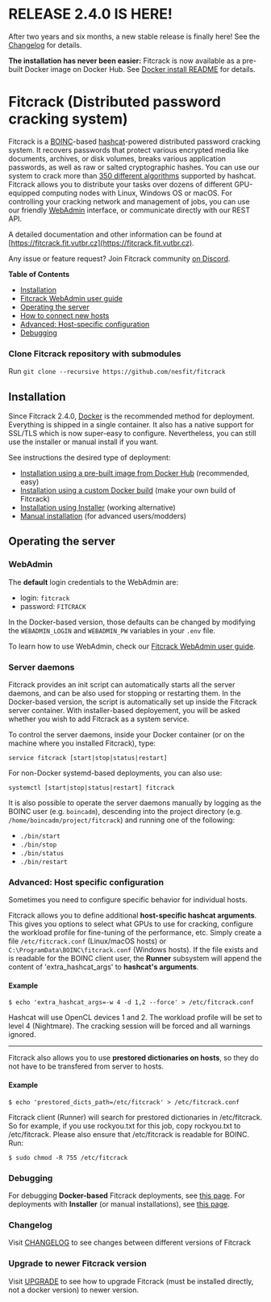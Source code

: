 # RELEASE 2.4.0 IS HERE!
After two years and six months, a new stable release is finally here! See the [Changelog](CHANGELOG.md) for details.

**The installation has never been easier:** Fitcrack is now available as a pre-built Docker image on Docker Hub. See [Docker install README](INSTALL-Docker.md) for details.

# Fitcrack (Distributed password cracking system)

Fitcrack is a [BOINC](https://boinc.berkeley.edu)-based [hashcat](https://hashcat.net/)-powered distributed password cracking system.
It recovers passwords that protect various encrypted media like documents, archives, or disk volumes, breaks
various application passwords, as well as raw or salted cryptographic hashes.
You can use our system to crack more than [350 different algorithms](https://hashcat.net/hashcat/#features-algos) supported by hashcat.
Fitcrack allows you to distribute your tasks over dozens of different GPU-equipped computing nodes with Linux, Windows OS or macOS.
For controlling your cracking network and management of jobs, you can use our friendly
[WebAdmin](https://nesfit.github.io/fitcrack/#/) interface, or communicate directly with our REST API.

A detailed documentation and other information can be found at [https://fitcrack.fit.vutbr.cz](https://fitcrack.fit.vutbr.cz).

Any issue or feature request? Join Fitcrack community [on Discord](https://discord.gg/DJjwetJ8Td).

**Table of Contents**
* [Installation](#inst)
* [Fitcrack WebAdmin user guide](https://nesfit.github.io/fitcrack/#/)
* [Operating the server](#oper)
* [How to connect new hosts](https://nesfit.github.io/fitcrack/#/guide/hosts)
* [Advanced: Host-specific configuration](#hostconf)
* [Debugging](#debugging)

<a name="clone"></a>
### Clone Fitcrack repository with submodules
Run ``git clone --recursive https://github.com/nesfit/fitcrack``


<a name="inst"></a>
## Installation
Since Fitcrack 2.4.0, [Docker](INSTALL-Docker.md) is the recommended method
for deployment. Everything is shipped in a single container. It also has a native
support for SSL/TLS which is now super-easy to configure.
Nevertheless, you can still use the installer or manual install if you want.

See instructions the desired type of deployment:
* [Installation using a pre-built image from Docker Hub](INSTALL-Docker.md) (recommended, easy)
* [Installation using a custom Docker build](INSTALL-Docker-Custom.md) (make your own build of Fitcrack)
* [Installation using Installer](INSTALL-Installer.md) (working alternative)
* [Manual installation](INSTALL-Manual.md) (for advanced users/modders)


<a name="oper"></a>
## Operating the server

### WebAdmin
The **default** login credentials to the WebAdmin are:
* login: ``fitcrack``
* password: ``FITCRACK``

In the Docker-based version, those defaults can be changed by modifying the
`WEBADMIN_LOGIN` and `WEBADMIN_PW` variables in your `.env` file.

To learn how to use WebAdmin, check our [Fitcrack WebAdmin user guide](https://nesfit.github.io/fitcrack/#/).

### Server daemons
Fitcrack provides an init script can automatically starts all the server
daemons, and can be also used for stopping or restarting them.
In the Docker-based version, the script is automatically set up inside the
Fitcrack server container. With installer-based deployement, you will be asked
whether you wish to add Fitcrack as a system service.

To control the server daemons, inside your Docker container
(or on the machine where you installed Fitcrack), type:
```
service fitcrack [start|stop|status|restart]
```

For non-Docker systemd-based deployments, you can also use:
```
systemctl [start|stop|status|restart] fitcrack
```

It is also possible to operate the server daemons manually
by logging as the BOINC user (e.g. `boincadm`), descending into the
project directory (e.g. `/home/boincadm/project/fitcrack`) and running
one of the following:
* `./bin/start`
* `./bin/stop`
* `./bin/status`
* `./bin/restart`

<a name="hostconf"></a>
### Advanced: Host specific configuration
Sometimes you need to configure specific behavior for individual hosts.

Fitcrack allows you to define additional **host-specific hashcat arguments**.
This gives you options to select what GPUs to use for cracking,
configure the workload profile for fine-tuning of the performance, etc.
Simply create a file `/etc/fitcrack.conf` (Linux/macOS hosts) or
`C:\ProgramData\BOINC\fitcrack.conf` (Windows hosts).
If the file exists and is readable for the BOINC client user, the
**Runner** subsystem will append the content of 'extra_hashcat_args' to
**hashcat's arguments**.

#### Example
```
$ echo 'extra_hashcat_args=-w 4 -d 1,2 --force' > /etc/fitcrack.conf
```
Hashcat will use OpenCL devices 1 and 2. The workload profile will be set to level 4 (Nightmare).
The cracking session will be forced and all warnings ignored.

----

Fitcrack also allows you to use **prestored dictionaries on hosts**, so they do not have to be transfered
from server to hosts.

#### Example
```
$ echo 'prestored_dicts_path=/etc/fitcrack' > /etc/fitcrack.conf
```

Fitcrack client (Runner) will search for prestored dictionaries in /etc/fitcrack. So for example,
if you use rockyou.txt for this job, copy rockyou.txt to /etc/fitcrack. Please also ensure that
/etc/fitcrack is readable for BOINC. Run:

```
$ sudo chmod -R 755 /etc/fitcrack
```



<a name="debugging"></a>
### Debugging
For debugging **Docker-based** Fitcrack deployments, see [this page](INSTALL-Docker.md#debugging).
For deployments with **Installer** (or manual installations), see [this page](INSTALL-Installer.md#debugging).

### Changelog
Visit [CHANGELOG](CHANGELOG.md) to see changes between different versions of Fitcrack

### Upgrade to newer Fitcrack version
Visit [UPGRADE](UPGRADE.md) to see how to upgrade Fitcrack (must be installed directly, not a docker version) to newer version.
